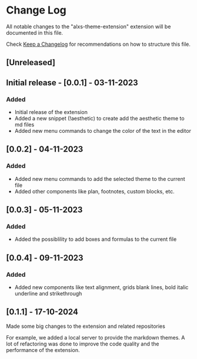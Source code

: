 # Change Log

All notable changes to the "alxs-theme-extension" extension will be documented in this file.

Check [Keep a Changelog](http://keepachangelog.com/) for recommendations on how to structure this file.

## [Unreleased]

## Initial release - [0.0.1] - 03-11-2023

### Added

-   Initial release of the extension
-   Added a new snippet (!aesthetic) to create add the aesthetic theme to md files
-   Added new menu commands to change the color of the text in the editor

## [0.0.2] - 04-11-2023

### Added

-   Added new menu commands to add the selected theme to the current file
-   Added other components like plan, footnotes, custom blocks, etc.

## [0.0.3] - 05-11-2023

### Added

-   Added the possiblility to add boxes and formulas to the current file

## [0.0.4] - 09-11-2023

### Added

-   Added new components like text alignment, grids blank lines, bold italic underline and strikethrough

## [0.1.1] - 17-10-2024

Made some big changes to the extension and related repositories

For example, we added a local server to provide the markdown themes. A lot of refactoring was done to improve the code quality and the performance of the extension.